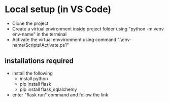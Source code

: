 # Local setup (in VS Code)
+ Clone the project 
+ Create a virtual environment inside project folder using "python -m venv env-name" in the terminal
+ Activate the virtual envvironment using command ".\env-name\Scripts\Activate.ps1"
## installations required
+ install the following
    - install python 
    - pip install flask
    - pip install flask_sqlalchemy
+ enter "flask run" command and follow the link
